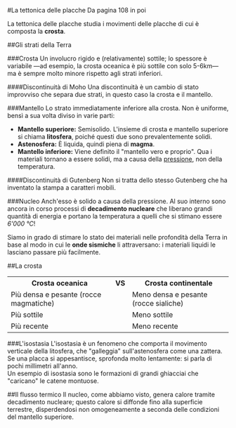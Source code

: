 <head>
	<link rel="stylesheet" href="/home/mibanfi/Documents/Scuola/Default.css">
	<style>
		body {
		--main-color: RoyalBlue;
		}
	</style>
</head> 

#La tettonica delle placche
	Da pagina 108 in poi

La tettonica delle placche studia i movimenti delle placche di cui è composta la **crosta**.

##Gli strati della Terra

###Crosta
Un involucro rigido e (relativamente) sottile; lo spessore è variabile —ad esempio, la crosta oceanica è più sottile con solo 5-6km— ma è sempre molto minore rispetto agli strati inferiori.

####Discontinuità di Moho
Una discontinuità è un cambio di stato improvviso che separa due strati, in questo caso la crosta e il mantello.

###Mantello
Lo strato immediatamente inferiore alla crosta. Non è uniforme, bensì a sua volta diviso in varie parti:

* <b>Mantello superiore:</b> Semisolido. L'insieme di crosta e mantello superiore si chiama **litosfera**, poiché questi due sono prevalentemente solidi.
* <b>Astenosfera:</b> È liquida, quindi piena di **magma**.
* <b>Mantello inferiore:</b> Viene definito il "mantello vero e proprio". Qua i materiali tornano a essere solidi, ma a causa della <u>pressione</u>, non della temperatura.

####Discontinuità di Gutenberg
Non si tratta dello stesso Gutenberg che ha inventato la stampa a caratteri mobili.

###Nucleo
Anch'esso è solido a causa della pressione. Al suo interno sono ancora in corso processi di **decadimento nucleare** che liberano grandi quantità di energia e portano la temperatura a quelli che si stimano essere *6'000 °C*!

<div class="box">Siamo in grado di stimare lo stato dei materiali nelle profondità della Terra in base al modo in cui le <b>onde sismiche</b> li attraversano: i materiali liquidi le lasciano passare più facilmente.</div>

##La crosta

<table class="vstable">
	<tr>
		<th class="vsth">Crosta oceanica</th>
		<th class="vs">VS</th>
		<th class="vsth">Crosta continentale</th>
	</tr>
	<tr>
	<td>Più densa e pesante (rocce magmatiche)</td>
	<td></td>
	<td>Meno densa e pesante (rocce sialiche)</td>
	</tr>
	<tr>
	<td>Più sottile</td>
	<td></td>
	<td>Meno sottile</td>
	</tr>
	<tr>
	<td>Più recente</td>
	<td></td>
	<td>Meno recente</td>
	</tr>
</table>

###L'isostasia
L'isostasia è un fenomeno che comporta il movimento verticale della litosfera, che "galleggia" sull'astenosfera come una zattera. Se una placca si appesantisce, sprofonda molto lentamente: si parla di pochi millimetri all'anno.  
Un esempio di isostasia sono le formazioni di grandi ghiacciai che "caricano" le catene montuose.

##Il flusso termico
Il nucleo, come abbiamo visto, genera calore tramite decadimento nucleare; questo calore si diffonde fino alla superficie terrestre, disperdendosi non omogeneamente a seconda delle condizioni del mantello superiore.

<script> this.scroll(0,200000) </script> 
